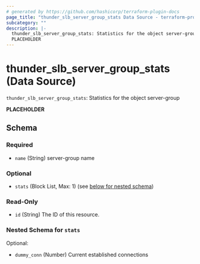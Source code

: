 ```yaml
---
# generated by https://github.com/hashicorp/terraform-plugin-docs
page_title: "thunder_slb_server_group_stats Data Source - terraform-provider-thunder"
subcategory: ""
description: |-
  thunder_slb_server_group_stats: Statistics for the object server-group
  PLACEHOLDER
---
```


# thunder_slb_server_group_stats (Data Source)

`thunder_slb_server_group_stats`: Statistics for the object server-group

__PLACEHOLDER__



<!-- schema generated by tfplugindocs -->
## Schema

### Required

- `name` (String) server-group name

### Optional

- `stats` (Block List, Max: 1) (see [below for nested schema](#nestedblock--stats))

### Read-Only

- `id` (String) The ID of this resource.

<a id="nestedblock--stats"></a>
### Nested Schema for `stats`

Optional:

- `dummy_conn` (Number) Current established connections


